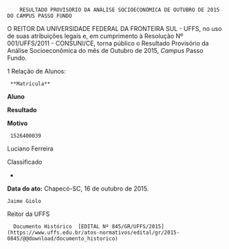         RESULTADO PROVISÓRIO DA ANÁLISE SOCIOECONÔMICA DE OUTUBRO DE 2015 DO CAMPUS PASSO FUNDO  

O REITOR DA UNIVERSIDADE FEDERAL DA FRONTEIRA SUL - UFFS, no uso de suas atribuições legais e, em cumprimento à Resolução Nº 001/UFFS/2011 - CONSUNI/CE, torna público o Resultado Provisório da Análise Socioeconômica do mês de Outubro de 2015, *Campus* Passo Fundo.

 1 Relação de Alunos:

     **Matrícula**

   **Aluno**

   **Resultado**

   **Motivo**

     1526400039

   Luciano Ferreira

   Classificado

   -

      

   **Data do ato:** Chapecó-SC, 16 de outubro de 2015.   
 

    Jaime Giolo   
 Reitor da UFFS 

      Documento Histórico  [EDITAL Nº 845/GR/UFFS/2015](https://www.uffs.edu.br/atos-normativos/edital/gr/2015-0845/@@download/documento_historico)     
      